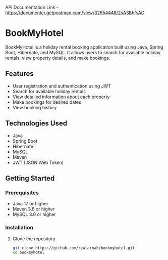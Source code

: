 API Documentation Link - https://documenter.getpostman.com/view/32654448/2sA3BhfvAC
# BookMyHotel

BookMyHotel is a holiday rental booking application built using Java, Spring Boot, Hibernate, and MySQL. It allows users to search for available holiday rentals, view property details, and make bookings.

## Features

- User registration and authentication using JWT
- Search for available holiday rentals
- View detailed information about each property
- Make bookings for desired dates
- View booking history

## Technologies Used

- Java
- Spring Boot
- Hibernate
- MySQL
- Maven
- JWT (JSON Web Token)

## Getting Started

### Prerequisites

- Java 17 or higher
- Maven 3.6 or higher
- MySQL 8.0 or higher

### Installation

1. Clone the repository
   ```bash
   git clone https://github.com/realarnab/bookmyhotel.git
   cd bookmyhotel
